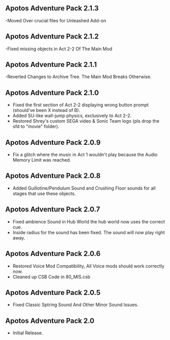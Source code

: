 
## Apotos Adventure Pack 2.1.3

-Moved Over crucial files for Unleashed Add-on

## Apotos Adventure Pack 2.1.2

-Fixed missing objects in Act 2-2 Of The Main Mod




## Apotos Adventure Pack 2.1.1

-Reverted Changes to Archive Tree. The Main Mod Breaks Otherwise.


## Apotos Adventure Pack 2.1.0
- Fixed the first section of Act 2-2 displaying wrong button prompt (should've been X instead of B).
- Added SU-like wall-jump physics, exclusively to Act 2-2.
- Restored Shrey's custom SEGA video & Sonic Team logo (pls drop the sfd to "movie" folder).


## Apotos Adventure Pack 2.0.9
- Fix a glitch where the music in Act 1 wouldn't play because the Audio Memory Limit was reached.


## Apotos Adventure Pack 2.0.8
- Added Guillotine/Pendulum Sound and Crushing Floor sounds for all stages that use these objects.


## Apotos Adventure Pack 2.0.7
- Fixed ambience Sound in Hub World the hub world now uses the correct cue.
- Inside radius for the sound has been fixed. The sound will now play right away.


## Apotos Adventure Pack 2.0.6
- Restored Voice Mod Compatibility, All Voice mods should work correctly now.
- Cleaned up CSB Code in 80_MIS.csb


## Apotos Adventure Pack 2.0.5
- Fixed Classic Sptring Sound And Other Minor Sound Issues. 


## Apotos Adventure Pack 2.0
- Initial Release. 